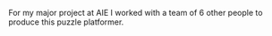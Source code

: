 For my major project at AIE I worked with a team of 6 other people to produce this puzzle platformer.